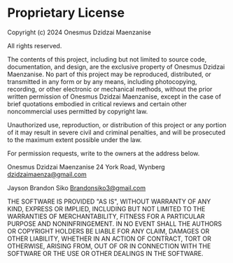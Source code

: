 # Proprietary License

Copyright (c) 2024 Onesmus Dzidzai Maenzanise

All rights reserved.

The contents of this project, including but not limited to source code, documentation, and design, are the exclusive property of Onesmus Dzidzai Maenzanise. No part of this project may be reproduced, distributed, or transmitted in any form or by any means, including photocopying, recording, or other electronic or mechanical methods, without the prior written permission of Onesmus Dzidzai Maenzanise, except in the case of brief quotations embodied in critical reviews and certain other noncommercial uses permitted by copyright law.

Unauthorized use, reproduction, or distribution of this project or any portion of it may result in severe civil and criminal penalties, and will be prosecuted to the maximum extent possible under the law.

For permission requests, write to the owners at the address below.

Onesmus Dzidzai Maenzanise
24 York Road, Wynberg
dzidzaimaenza@gmail.com

Jayson Brandon Siko
Brandonsiko3@gmail.com

THE SOFTWARE IS PROVIDED "AS IS", WITHOUT WARRANTY OF ANY KIND, EXPRESS OR IMPLIED, INCLUDING BUT NOT LIMITED TO THE WARRANTIES OF MERCHANTABILITY, FITNESS FOR A PARTICULAR PURPOSE AND NONINFRINGEMENT. IN NO EVENT SHALL THE AUTHORS OR COPYRIGHT HOLDERS BE LIABLE FOR ANY CLAIM, DAMAGES OR OTHER LIABILITY, WHETHER IN AN ACTION OF CONTRACT, TORT OR OTHERWISE, ARISING FROM, OUT OF OR IN CONNECTION WITH THE SOFTWARE OR THE USE OR OTHER DEALINGS IN THE SOFTWARE.